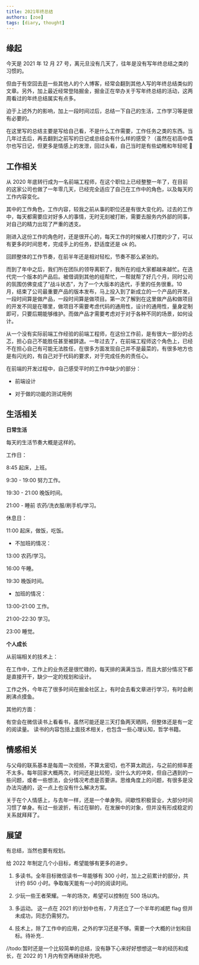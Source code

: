 ```yaml
---
title: 2021年终总结
authors: [zoe]
tags: [diary, thought]
---
```


## 缘起

今天是 2021 年 12 月 27 号，离元旦没有几天了，往年是没有写年终总结之类的习惯的。

但由于有空回去逛一些其他人的个人博客，经常会翻到其他人写的年终总结类似的文章。另外，加上最近经常登陆掘金，掘金正在举办关于写年终总结的活动，这两周看过的年终总结属实有点多。

迫于上述外力的影响，加上一段时间过后，总结一下自己的生活，工作学习等是很有必要的。

在这里写的总结主要是写给自己看，不是什么工作需要，工作任务之类的东西。当几年过去后，再去翻到之前写的日记或总结会有什么样的感受？（虽然在初高中偶尔也写日记，但更多是情感上的发泄，回过头看，自己当时是有些幼稚和年轻呢 🎈

<!--truncate-->

## 工作相关

从 2020 年底转行成为一名前端工程师，在这个职位上已经整整一年了，在目前的这家公司也做了一年零几天，已经完全适应了自己在工作中的角色，以及每天的工作内容变化。

其中的工作角色，工作内容，较我之前从事的职位还是有很大变化的。过去的工作中，每天都需要应对好多人的事情，无时无刻被打断，需要去服务内外部的同事，对自己的精力出现了严重的透支。

刚进入这份工作的角色时，还是很开心的，每天工作的时候被人打搅的少了，可以有更多的时间思考，完成手上的任务，舒适度还是 ok 的。

回顾整体的工作节奏，在前半年还是相对轻松，节奏不那么紧张的。

而到了年中之后，我们所在团队的领导离职了，我所在的组大家都越来越忙。在迭代完一个版本的产品后。被借调到其他的组帮忙，一帮就帮了好几个月，同时公司的氛围仿佛变成了“战斗状态”，为了一个大版本的迭代，手里的任务很重。10 月，结束了公司最重要产品的版本发布，马上投入到了新成立的一个产品的开发，一段时间算是做产品，一段时间算是做项目。第一次了解到在这里做产品和做项目的开发不同是在哪里，做项目不需要考虑代码的通用性，设计的通用性，量身定制即可，只要后期能够维护。而做产品才需要考虑对于对于各种不同的场景，如何设计。

从一个没有实际前端工作经验的前端工程师，在这份工作前，是有很大一部分的忐忑，担心自己不能胜任甚至被辞退。一年过去了，在前端工程师这个角色上，已经不在担心自己有可能无法胜任，在很多方面发现自己并不是最菜的，有很多地方也是有闪光的，有自己对于代码的要求，对于完成任务的责任心。

在前端的开发过程中，自己感受平时的工作中缺少的部分：

- 前端设计

- 对于做的功能的测试用例

## 生活相关

**日常生活**

每天的生活节奏大概是这样的。

工作日：

8:45 起床，上班。

9:30 - 19:00 努力工作。

19:30 - 21:00 晚饭时间。

21:00 - 睡前 农药/洗衣服/刷手机/学习。

休息日：

11:00 起床，做饭，吃饭。

- 不加班的情况：

13:00 农药/学习。

16:00 午睡。

19:30 晚饭时间。

- 加班的情况：

13:00-21:00 工作。

21:00-22:30 学习。

23:00 睡觉。

**个人成长**

从前端相关的技术上：

在工作中，工作上的业务还是很忙碌的，每天排的满满当当，而且大部分情况下都是直接开干，缺少一定的规划和设计。

工作之外，今年花了很多时间在掘金社区上，有时会去看文章进行学习，有时会刷刷沸点摸鱼。

其他的方面：

有空会在微信读书上看看书，虽然可能还是三天打鱼两天晒网，但整体还是有一定的阅读量。 读书的内容包括上面技术相关，也包含一些心理认知，哲学书籍。

## 情感相关

与父母的联系基本是每周一次视频，不算太密切，也不算太疏远，与之前的频率差不太多。每年回家大概两次，时间还是比较短，没什么大的冲突，但自己遇到的一些问题，或者一些想法，会分情况考虑是否要讲。思维角度上的问题，有很多是没办法沟通的，这一点上也没有什么解决方案。

关于在个人情感上，与去年一样，还是一个单身狗。间歇性积极营业，大部分时间习惯了单身。有过一些波折，有过在聊的，在发展中的对象，但并没有形成稳定的关系就拜拜了。

## 展望

有总结，当然也要有规划。

给 2022 年制定几个小目标，希望能够有更多的进步。

1. 多读书。全年目标微信读书一年能够有 300 小时，加上之前累计的部分，共计约 850 小时。争取每天能有一小时的阅读时间。

2. 少玩一些王者荣耀。一年的场次，希望可以控制在 500 场以内。

3. 多运动。 这一点在 2021 的计划中也有，7 月还立了一个半年的减肥 flag 但并未成功，同志仍需努力。

4. 技术上，除了工作中的应用，之外的学习还是不够。需要一个大概的计划和目标。待补充..

//todo:暂时还是一个比较简单的总结，没有静下心来好好想想这一年的经历和成长，在 2022 的 1 月内有空再继续补充吧。
